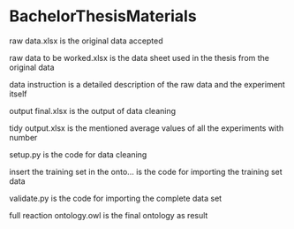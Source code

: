 # BachelorThesisMaterials
raw data.xlsx is the original data accepted

raw data to be worked.xlsx is the data sheet used in the thesis from the original data

data instruction is a detailed description of the raw data and the experiment itself

output final.xlsx is the output of data cleaning

tidy output.xlsx is the mentioned average values of all the experiments with number

setup.py is the code for data cleaning

insert the training set in the onto... is the code for importing the training set data

validate.py is the code for importing the complete data set

full reaction ontology.owl is the final ontology as result
